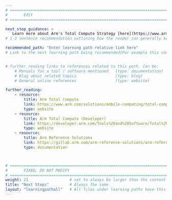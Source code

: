 ```yaml
---
# ================================================================================
#       Edit
# ================================================================================

next_step_guidance: >
   Learn more about Arm's Total Compute Strategy [here](https://www.arm.com/solutions/mobile-computing/total-compute).
# 1-3 sentence recommendation outlining how the reader can generally keep learning about these topics, and a specific explanation of why the next step is being recommended.

recommended_path: "Enter learning path relative link here"
# Link to the next learning path being recommended(For example this could be /learning-paths/server-and-cloud/mongodb).


# further_reading links to references related to this path. Can be:
    # Manuals for a tool / software mentioned   (type: documentation)
    # Blog about related topics                 (type: blog)
    # General online references                 (type: website) 

further_reading:
    - resource:
        title: Arm Total Compute
        link: https://www.arm.com/solutions/mobile-computing/total-compute
        type: website
    - resource:
        title: Arm Total Compute (Developer)
        link: https://developer.arm.com/Tools%20and%20Software/Total%20Compute
        type: website
    - resource:
        title: Arm Reference Solutions
        link: https://gitlab.arm.com/arm-reference-solutions/arm-reference-solutions-docs/-/tree/master/docs/totalcompute
        type: documentation



# ================================================================================
#       FIXED, DO NOT MODIFY
# ================================================================================
weight: 21                  # set to always be larger than the content in this path, and one more than 'review'
title: "Next Steps"         # Always the same
layout: "learningpathall"   # All files under learning paths have this same wrapper
---
```


